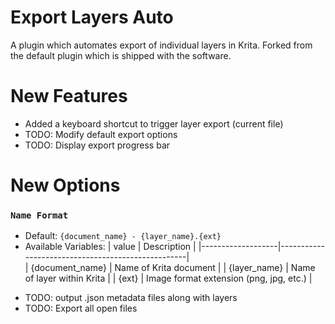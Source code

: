 # Export Layers Auto
A plugin which automates export of individual layers in Krita. Forked from the default plugin which is shipped with the software.

# New Features
+ Added a keyboard shortcut to trigger layer export (current file)
+ TODO: Modify default export options
+ TODO: Display export progress bar

# New Options
### `Name Format` 
- Default: `{document_name} - {layer_name}.{ext}`
- Available Variables: 
| value             | Description                                       |
|-------------------|---------------------------------------------------|       
| {document_name}   | Name of Krita document                            |
| {layer_name}      | Name of layer within Krita                        |
| {ext}             | Image format extension (png, jpg, etc.)           |

+ TODO: output .json metadata files along with layers
+ TODO: Export all open files

